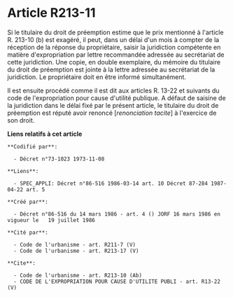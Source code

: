 # Article R213-11

Si le titulaire du droit de préemption estime que le prix mentionné à l'article R. 213-10 (b) est exagéré, il peut, dans un
délai d'un mois à compter de la réception de la réponse du propriétaire, saisir la juridiction compétente en matière
d'expropriation par lettre recommandée adressée au secrétariat de cette juridiction. Une copie, en double exemplaire, du
mémoire du titulaire du droit de préemption est jointe à la lettre adressée au secrétariat de la juridiction. Le propriétaire
doit en être informé simultanément.

Il est ensuite procédé comme il est dit aux articles R. 13-22 et suivants du code de l'expropriation pour cause d'utilité
publique.    A défaut de saisine de la juridiction dans le délai fixé par le présent article, le titulaire du droit de
préemption est réputé avoir renoncé [*renonciation tacite*] à l'exercice de son droit.

**Liens relatifs à cet article**

	**Codifié par**:

	  - Décret n°73-1023 1973-11-08

	**Liens**:

	  - SPEC_APPLI: Décret n°86-516 1986-03-14 art. 10 Décret 87-284 1987-04-22 art. 5

	**Créé par**:

	  - Décret n°86-516 du 14 mars 1986 - art. 4 () JORF 16 mars 1986 en vigueur le   19 juillet 1986

	**Cité par**:

	  - Code de l'urbanisme - art. R211-7 (V)
	  - Code de l'urbanisme - art. R213-17 (V)

	**Cite**:

	  - Code de l'urbanisme - art. R213-10 (Ab)
	  - CODE DE L'EXPROPRIATION POUR CAUSE D'UTILITE PUBLI - art. R13-22 (V)
